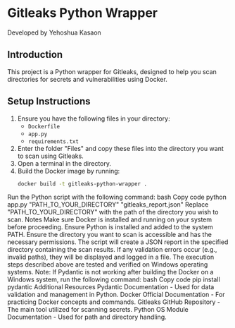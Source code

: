 # Gitleaks Python Wrapper

Developed by Yehoshua Kasaon

## Introduction

This project is a Python wrapper for Gitleaks, designed to help you scan directories for secrets and vulnerabilities using Docker.

## Setup Instructions

1. Ensure you have the following files in your directory:
   - `Dockerfile`
   - `app.py`
   - `requirements.txt`
2. Enter the folder "Files" and copy these files into the directory you want to scan using Gitleaks.
3. Open a terminal in the directory.
4. Build the Docker image by running:
   ```bash
   docker build -t gitleaks-python-wrapper .
Run the Python script with the following command:
bash
Copy code
python app.py "PATH_TO_YOUR_DIRECTORY" "gitleaks_report.json"
Replace "PATH_TO_YOUR_DIRECTORY" with the path of the directory you wish to scan.
Notes
Make sure Docker is installed and running on your system before proceeding.
Ensure Python is installed and added to the system PATH.
Ensure the directory you want to scan is accessible and has the necessary permissions.
The script will create a JSON report in the specified directory containing the scan results.
If any validation errors occur (e.g., invalid paths), they will be displayed and logged in a file.
The execution steps described above are tested and verified on Windows operating systems.
Note: If Pydantic is not working after building the Docker on a Windows system, run the following command:
bash
Copy code
pip install pydantic
Additional Resources
Pydantic Documentation - Used for data validation and management in Python.
Docker Official Documentation - For practicing Docker concepts and commands.
Gitleaks GitHub Repository - The main tool utilized for scanning secrets.
Python OS Module Documentation - Used for path and directory handling.

